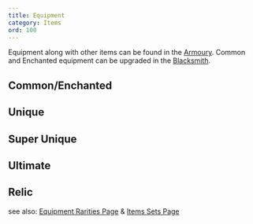 ```yaml
---
title: Equipment
category: Items
ord: 100
---
```


Equipment along with other items can be found in the [Armoury](./hideout#armoury).
Common and Enchanted equipment can be upgraded in the [Blacksmith](./hideout#blacksmith).

<section id="commonenchanted">

## Common/Enchanted

</section>

<section id="unique">

## Unique

</section>

<section id="super-unique">

## Super Unique

</section>

<section id="ultimate">

## Ultimate

</section>

<section id="relic">

## Relic

</section>

see also: [Equipment Rarities Page](./equipment_rarities) & [Items Sets Page](./item_sets)
